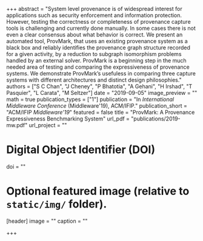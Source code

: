 +++
abstract = "System level provenance is of widespread interest for applications such as security enforcement and information protection. However, testing the correctness or completeness of provenance capture tools is challenging and currently done manually. In some cases there is not even a clear consensus about what behavior is correct. We present an automated tool, ProvMark, that uses an existing provenance system as a black box and reliably identifies the provenance graph structure recorded for a given activity, by a reduction to subgraph isomorphism problems handled by an external solver. ProvMark is a beginning step in the much needed area of testing and comparing the expressiveness of provenance systems. We demonstrate ProvMark’s usefuless in comparing three capture systems with different architectures and distinct design philosophies."
authors = ["S C Chan", "J Cheney", "P Bhatotia", "A Gehani", "H Irshad", "T Pasquier", "L Carata", "M Seltzer"]
date = "2019-09-05"
image_preview = ""
math = true
publication_types = ["1"]
publication = "In *International Middleware Conference* (Middleware'19), ACM/IFIP."
publication_short = "ACM/IFIP *Middleware'19*"
featured = false
title = "ProvMark: A Provenance Expressiveness Benchmarking System"
url_pdf = "publications/2019-mw.pdf"
url_project = ""

# Digital Object Identifier (DOI)
doi = ""

# Optional featured image (relative to `static/img/` folder).
[header]
image = ""
caption = ""

+++
